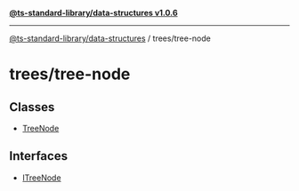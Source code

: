 [**@ts-standard-library/data-structures v1.0.6**](../../README.md)

***

[@ts-standard-library/data-structures](../../modules.md) / trees/tree-node

# trees/tree-node

## Classes

- [TreeNode](classes/TreeNode.md)

## Interfaces

- [ITreeNode](interfaces/ITreeNode.md)
